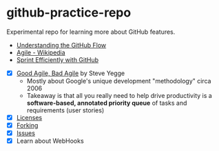 # github-practice-repo
Experimental repo for learning more about GitHub features.

- <a href="https://guides.github.com/introduction/flow/">Understanding the GitHub Flow</a>
- <a href="https://en.wikipedia.org/wiki/Agile_software_development">Agile - Wikipedia</a>
- <a href="http://red-badger.com/blog/2013/08/15/sprint-efficiently-with-github/">Sprint Efficiently with GitHub</a>
- [x] <a href="http://steve-yegge.blogspot.com/2006/09/good-agile-bad-agile_27.html">Good Agile, Bad Agile</a> by Steve Yegge
  - Mostly about Google's unique development "methodology" circa 2006
  - Takeaway is that all you really need to help drive productivity is a **software-based, annotated priority queue** of tasks and requirements (user stories)
- [x] [Licenses](http://choosealicense.com/)
- [x] [Forking](https://help.github.com/articles/fork-a-repo/)
- [x] [Issues](https://guides.github.com/features/issues/)
- [x] Learn about WebHooks
